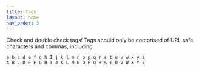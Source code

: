 ```yaml
---
title: Tags
layout: home
nav_order: 3
---
```

Check and double check tags! Tags should only be comprised of URL safe characters and commas, including
   ~~~ 0 1 2 3 4 5 6 7 8 9
  a b c d e f g h I j k l m n o p q r s t u v w x y z
  A B C D E F G H I J K L M N O P Q R S T U V W X Y Z
